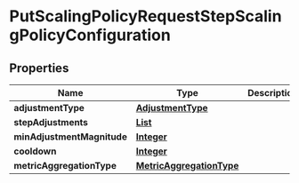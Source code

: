 

# PutScalingPolicyRequestStepScalingPolicyConfiguration


## Properties

| Name | Type | Description | Notes |
|------------ | ------------- | ------------- | -------------|
|**adjustmentType** | [**AdjustmentType**](AdjustmentType.md) |  |  [optional] |
|**stepAdjustments** | [**List**](List.md) |  |  [optional] |
|**minAdjustmentMagnitude** | [**Integer**](Integer.md) |  |  [optional] |
|**cooldown** | [**Integer**](Integer.md) |  |  [optional] |
|**metricAggregationType** | [**MetricAggregationType**](MetricAggregationType.md) |  |  [optional] |



